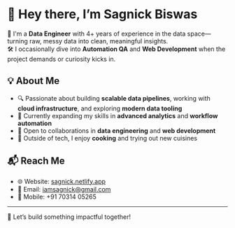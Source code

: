 # 👋 Hey there, I’m Sagnick Biswas

🎯 I'm a **Data Engineer** with 4+ years of experience in the data space—turning raw, messy data into clean, meaningful insights.  
🛠️ I occasionally dive into **Automation QA** and **Web Development** when the project demands or curiosity kicks in.

## 💡 About Me
- 🔍 Passionate about building **scalable data pipelines**, working with **cloud infrastructure**, and exploring **modern data tooling**
- 🌱 Currently expanding my skills in **advanced analytics** and **workflow automation**
- 🤝 Open to collaborations in **data engineering** and **web development**
- 🍳 Outside of tech, I enjoy **cooking** and trying out new cuisines

## 📬 Reach Me
- 🌐 Website: [sagnick.netlify.app](https://sagnick.netlify.app)  
- 📧 Email: [iamsagnick@gmail.com](mailto:iamsagnick@gmail.com)  
- 📱 Mobile: +91 70314 05265

---

💬 Let’s build something impactful together!
